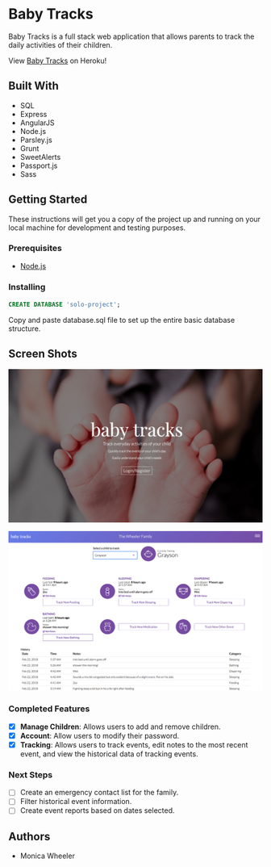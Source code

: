 # Baby Tracks

Baby Tracks is a full stack web application that allows parents to track the daily activities of their children. 

View [Baby Tracks](https://baby-tracks.herokuapp.com) on Heroku!

## Built With

- SQL
- Express
- AngularJS
- Node.js
- Parsley.js
- Grunt
- SweetAlerts
- Passport.js
- Sass

## Getting Started

These instructions will get you a copy of the project up and running on your local machine for development and testing purposes.

### Prerequisites

- [Node.js](https://nodejs.org/en/) 

### Installing

```sql
CREATE DATABASE 'solo-project';
```
Copy and paste database.sql file to set up the entire basic database structure.


## Screen Shots

![Landing Page](/documentation/landing2.png)

![Tracking View](/documentation/tracking2.png)


### Completed Features

- [x] **Manage Children**: Allows users to add and remove children.
- [x] **Account**: Allow users to modify their password.
- [x] **Tracking**: Allows users to track events, edit notes to the most recent event, and view the historical data of tracking events.

### Next Steps

- [ ] Create an emergency contact list for the family.
- [ ] Filter historical event information.
- [ ] Create event reports based on dates selected.

## Authors

* Monica Wheeler
